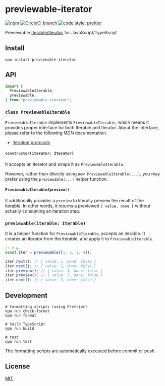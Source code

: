 # previewable-iterator

[![npm](https://img.shields.io/npm/v/previewable-iterator.svg?style=flat-square)](https://www.npmjs.com/package/previewable-iterator)
[![CircleCI branch](https://img.shields.io/circleci/project/github/utatti/previewable-iterator/master.svg?style=flat-square)](https://circleci.com/gh/utatti/previewable-iterator)
[![code style: prettier](https://img.shields.io/badge/code_style-prettier-ff69b4.svg?style=flat-square)](https://github.com/prettier/prettier)

Previewable [Iterable/Iterator](https://developer.mozilla.org/en-US/docs/Web/JavaScript/Reference/Iteration_protocols) for JavaScript/TypeScript

## Install

``` shell
npm install previewable-iterator
```

## API

``` typescript
import {
  PreviewableIterable,
  previewable,
} from "previewable-iterator";
```

### `class PreviewableIterable`

`PreviewableIterable` implements `PreviewableIterable`, which means it provides
proper interface for both Iterable and Iterator. About the interface, please
refer to the following MDN documentation.

- [Iteration protocols](https://developer.mozilla.org/en-US/docs/Web/JavaScript/Reference/Iteration_protocols)

#### `constructor(iterator: Iterator)`

It accepts an iterator and wraps it as `PreviewableIterable`.

However, rather than directly using `new PreviewableIterable(...)`, you may
prefer using the `previewable(...)` helper function.

#### `PreviewableIterable#preview()`

It additionally provides a `preview` to literally preview the result of the
iterable. In other words, it returns a previewed `{ value, done }` without
actually consuming an iteration step.

### `previewable(iterable: Iterable)`

It is a helper function for `PreviewableIterable`, accepts an iterable. It
creates an iterator from the iterable, and apply it to `PreviewableIterable`.

``` typescript
// e.g.
const iter = previewable([1, 2, 3, 4]);

iter.next(); // { value: 1, done: false }
iter.next(); // { value: 2, done: false }
iter.preview(); // { value: 3, done: false }
iter.preview(); // { value: 3, done: false }
iter.next(); // { value: 3, done: false }
```

## Development

``` shell
# formatting scripts (using Prettier)
npm run check-format
npm run format

# build TypeScript
npm run build

# test
npm run test
```

The formatting scripts are automatically executed before commit or push.

## License

[MIT](LICENSE)
